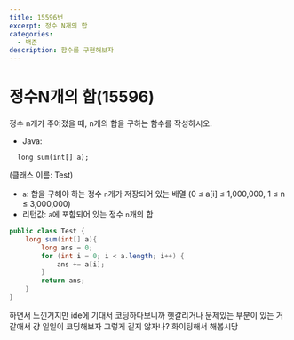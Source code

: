 ```yaml
---
title: 15596번
excerpt: 정수 N개의 합
categories:
  - 백준
description: 함수를 구현해보자
---
```


# 정수N개의 합\(15596\)

정수 n개가 주어졌을 때, n개의 합을 구하는 함수를 작성하시오.

* Java:

```text
  long sum(int[] a);
```

\(클래스 이름: Test\)

* `a`: 합을 구해야 하는 정수 `n`개가 저장되어 있는 배열 \(0 ≤ a\[i\] ≤ 1,000,000, 1 ≤ n ≤ 3,000,000\)
* 리턴값: `a`에 포함되어 있는 정수 `n`개의 합

```java
public class Test {
    long sum(int[] a){
        long ans = 0;
        for (int i = 0; i < a.length; i++) {
            ans += a[i];
        }
        return ans;
    }
}
```

하면서 느낀거지만 ide에 기대서 코딩하다보니까 헷갈리거나 문제있는 부분이 있는 거 같애서 걍 일일이 코딩해보자 그렇게 길지 않자나? 화이팅해서 해봅시당

